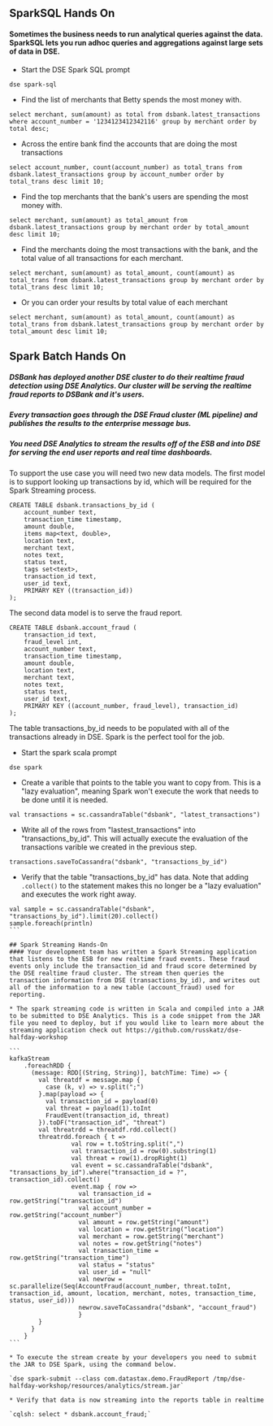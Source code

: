 ## SparkSQL Hands On
#### Sometimes the business needs to run analytical queries against the data. SparkSQL lets you run adhoc queries and aggregations against large sets of data in DSE.

* Start the DSE Spark SQL prompt

`dse spark-sql`

* Find the list of merchants that Betty spends the most money with.

`select merchant, sum(amount) as total from dsbank.latest_transactions where account_number = '1234123412342116' group by merchant order by total desc;`

* Across the entire bank find the accounts that are doing the most transactions

`select account_number, count(account_number) as total_trans from dsbank.latest_transactions group by account_number order by total_trans desc limit 10;`

* Find the top merchants that the bank's users are spending the most money with.

`select merchant, sum(amount) as total_amount from dsbank.latest_transactions group by merchant order by total_amount desc limit 10;`

* Find the merchants doing the most transactions with the bank, and the total value of all transactions for each merchant.

`select merchant, sum(amount) as total_amount, count(amount) as total_trans from dsbank.latest_transactions group by merchant order by total_trans desc limit 10;`

* Or you can order your results by total value of each merchant

`select merchant, sum(amount) as total_amount, count(amount) as total_trans from dsbank.latest_transactions group by merchant order by total_amount desc limit 10;`

## Spark Batch Hands On
##### DSBank has deployed another DSE cluster to do their realtime fraud detection using DSE Analytics. Our cluster will be serving the realtime fraud reports to DSBank and it's users.
##### Every transaction goes through the DSE Fraud cluster (ML pipeline) and publishes the results to the enterprise message bus.
##### You need DSE Analytics to stream the results off of the ESB and into DSE for serving the end user reports and real time dashboards.

To support the use case you will need two new data models.
The first model is to support looking up transactions by id, which will be required for the Spark Streaming process.

```
CREATE TABLE dsbank.transactions_by_id (
    account_number text,
    transaction_time timestamp,
    amount double,
    items map<text, double>,
    location text,
    merchant text,
    notes text,
    status text,
    tags set<text>,
    transaction_id text,
    user_id text,
    PRIMARY KEY ((transaction_id))
);
```

The second data model is to serve the fraud report.

```
CREATE TABLE dsbank.account_fraud (
    transaction_id text,
    fraud_level int,
    account_number text,
    transaction_time timestamp,
    amount double,
    location text,
    merchant text,
    notes text,
    status text,
    user_id text,
    PRIMARY KEY ((account_number, fraud_level), transaction_id)
);
```

The table transactions_by_id needs to be populated with all of the transactions already in DSE. Spark is the perfect tool for the job.

* Start the spark scala prompt

`dse spark`

* Create a varible that points to the table you want to copy from. This is a "lazy evaluation", meaning Spark won't execute the work that needs to be done until it is needed.

`val transactions = sc.cassandraTable("dsbank", "latest_transactions")`

* Write all of the rows from "lastest_transactions" into "transactions_by_id". This will actually execute the evaluation of the transactions varible we created in the previous step.

`transactions.saveToCassandra("dsbank", "transactions_by_id")`

* Verify that the table "transactions_by_id" has data. Note that adding `.collect()` to the statement makes this no longer be a "lazy evaluation" and executes the work right away.

````
val sample = sc.cassandraTable("dsbank", "transactions_by_id").limit(20).collect()
sample.foreach(println)
```

## Spark Streaming Hands-On
#### Your development team has written a Spark Streaming application that listens to the ESB for new realtime fraud events. These fraud events only include the transaction_id and fraud score determined by the DSE realtime fraud cluster. The stream then queries the transaction information from DSE (transactions_by_id), and writes out all of the information to a new table (account_fraud) used for reporting.

* The spark streaming code is written in Scala and compiled into a JAR to be submitted to DSE Analytics. This is a code snippet from the JAR file you need to deploy, but if you would like to learn more about the streaming application check out https://github.com/russkatz/dse-halfday-workshop

```
kafkaStream
    .foreachRDD {
      (message: RDD[(String, String)], batchTime: Time) => {
        val threatdf = message.map {
          case (k, v) => v.split(";")
        }.map(payload => {
          val transaction_id = payload(0)
          val threat = payload(1).toInt
          FraudEvent(transaction_id, threat)
        }).toDF("transaction_id", "threat")
        val threatrdd = threatdf.rdd.collect()
        threatrdd.foreach { t =>
                 val row = t.toString.split(",")
                 val transaction_id = row(0).substring(1)
                 val threat = row(1).dropRight(1)
                 val event = sc.cassandraTable("dsbank", "transactions_by_id").where("transaction_id = ?", transaction_id).collect()
                 event.map { row => 
                   val transaction_id = row.getString("transaction_id")
                   val account_number = row.getString("account_number")
                   val amount = row.getString("amount")
                   val location = row.getString("location")
                   val merchant = row.getString("merchant")
                   val notes = row.getString("notes")
                   val transaction_time = row.getString("transaction_time")
                   val status = "status"
                   val user_id = "null"
                   val newrow = sc.parallelize(Seq(AccountFraud(account_number, threat.toInt, transaction_id, amount, location, merchant, notes, transaction_time, status, user_id)))
                   newrow.saveToCassandra("dsbank", "account_fraud")
                   }
        }
      }
    }
```

* To execute the stream create by your developers you need to submit the JAR to DSE Spark, using the command below.

`dse spark-submit --class com.datastax.demo.FraudReport /tmp/dse-halfday-workshop/resources/analytics/stream.jar`

* Verify that data is now streaming into the reports table in realtime

`cqlsh: select * dsbank.account_fraud;`
